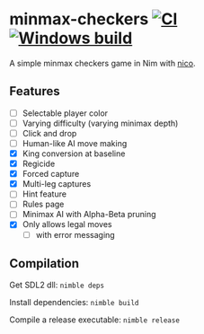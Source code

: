 # minmax-checkers [![CI](https://github.com/tandy-1000/minmax-checkers/actions/workflows/ci.yml/badge.svg)](https://github.com/tandy-1000/minmax-checkers/actions/workflows/ci.yml) [![Windows build](https://github.com/tandy-1000/minmax-checkers/actions/workflows/window.yml/badge.svg)](https://github.com/tandy-1000/minmax-checkers/actions/workflows/window.yml)
A simple minmax checkers game in Nim with [nico](https://github.com/ftsf/nico).

## Features
- [ ] Selectable player color
- [ ] Varying difficulty (varying minimax depth)
- [ ] Click and drop
- [ ] Human-like AI move making
- [x] King conversion at baseline
- [x] Regicide
- [x] Forced capture
- [x] Multi-leg captures
- [ ] Hint feature
- [ ] Rules page
- [ ] Minimax AI with Alpha-Beta pruning
- [x] Only allows legal moves
   - [ ] with error messaging

## Compilation
Get SDL2 dll: `nimble deps`

Install dependencies: `nimble build`

Compile a release executable: `nimble release`

